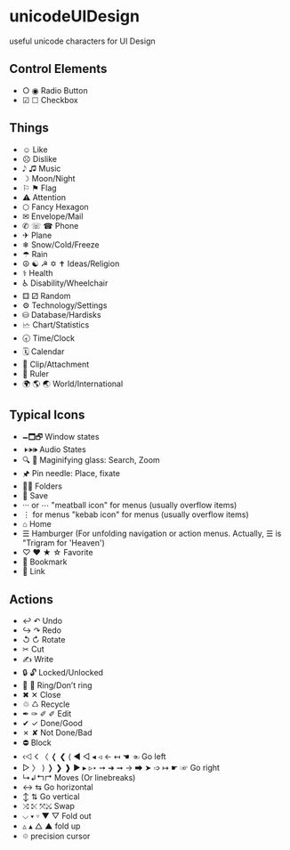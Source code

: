 # unicodeUIDesign
useful unicode characters for UI Design

## Control Elements

* ○ ◉ Radio Button
* ☑ ☐ Checkbox 

## Things
* ☺ Like
* ☹ Dislike
* 𝅘𝅥𝅮 ♫ Music
* ☽ Moon/Night
* ⚐ ⚑ Flag
* ⚠ Attention 
* ⬡ Fancy Hexagon
* ✉ Envelope/Mail
* ✆ ☏ ☎ Phone
* ✈ Plane
* ❄ Snow/Cold/Freeze
* ☂ Rain
* ☮ ☯ ☭ ✡ ✝ Ideas/Religion
* ⚕ Health
* ♿ Disability/Wheelchair
* ⚃ ⚂ Random
* ⚙ Technology/Settings
* ⛁ Database/Hardisks
* 🗠 Chart/Statistics
* 🕣 Time/Clock
* 🗓 Calendar
* 📎 Clip/Attachment	
* 📏 Ruler
* 🌍 	🌎 	🌏 World/International

## Typical Icons
* 🗕🗖🗗 Window states
* 🕨🕩🕪 Audio States
* 🔍 🔎 Maginifying glass: Search, Zoom
* 🖈 Pin needle: Place, fixate
* 📁📂 Folders
* 💾 Save
* ··· or ⋯  "meatball icon" for menus (usually overflow items)
* ⋮  for menus "kebab icon" for menus (usually overflow items)
* ⌂ Home
* ☰ Hamburger (For unfolding navigation or action menus. Actually, ☰ is "Trigram for 'Heaven')
* ♡ ❤ ★ ☆ Favorite
* 🔖 Bookmark	
* 🔗 Link

## Actions

* ↩ ↶ Undo
* ↪ ↷ Redo
* ↺ ↻ Rotate
* ✂ Cut
* ✍ Write
* 🔒 	🔓 Locked/Unlocked 	
* 🔔 	🔕 Ring/Don’t ring	
* ✖ ✕ Close
* ♲ ♺ Recycle
* ✒ ✑ ✐ ✐ Edit
* ✔ ✓ Done/Good
* ✗ ✘ Not Done/Bad
* ⛔ Block
* ‹⨞ 𐌂 〈 ❬ ❮ ⟨ ◀ ◁ ◂ ◃ ← ↤ ☚ ☜ Go left
* ▷ 〉 ⟩ ❭ ❯ ❱ ▶ ▸ ▹‣ ➙ ➜ ➞ → ➡ ➤ ➩ ↦ ☛ ☞ Go right
* ↳↲↰↱ Moves (Or linebreaks)
* ↔ ⇆ Go horizontal
* ↕ ⇅ Go vertical
* ⤨ ⤪ ⤧⤩ Swap
* ⌵ ▾ ▿ ▼ ▽ Fold out
* ▵ ▴ △ ▲ fold up
* ⯐ precision cursor
